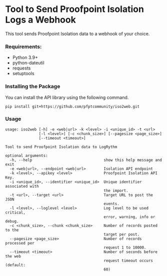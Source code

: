 # Tool to Send Proofpoint Isolation Logs a Webhook

This tool sends Proofpoint Isolation data to a webhook of your choice. 

### Requirements:

* Python 3.9+
* python-dateutil
* requests
* setuptools
 
### Installing the Package
You can install the API library using the following command. 
```
pip install git+https://github.com/pfptcommunity/iso2web.git
```

### Usage

```
usage: iso2web [-h] -e <web|url> -k <level> -i <unique_id> -t <url>
               [-l <level>] [-c <chunk_size>] [--pagesize <page_size>]
               [--timeout <timeout>]

Tool to send Proofpoint Isolation data to LogRythm

optional arguments:
  -h, --help                                show this help message and exit
  -e <web|url>, --endpoint <web|url>        Isolation API endpoint
  -k <level>, --apikey <level>              Proofpoint Isolation API Key.
  -i <unique_id>, --identifier <unique_id>  Unique identifier associated with
                                            the import.
  -t <url>, --target <url>                  Target URL to post the JSON
                                            events.
  -l <level>, --loglevel <level>            Log level to be used critical,
                                            error, warning, info or debug.
  -c <chunk_size>, --chunk <chunk_size>     Number of records posted to the
                                            target per post.
  --pagesize <page_size>                    Number of records processed per
                                            request 1 to 10000.
  --timeout <timeout>                       Number of seconds before the web
                                            request timeout occurs (default:
                                            60)
```
